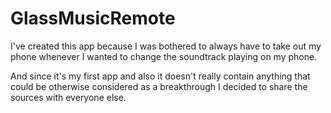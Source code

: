 GlassMusicRemote
================

I've created this app because I was bothered to always have to take out my phone
whenever I wanted to change the soundtrack playing on my phone.

And since it's my first app and also it doesn't really contain anything that could
be otherwise considered as a breakthrough I decided to share the sources with
everyone else.
